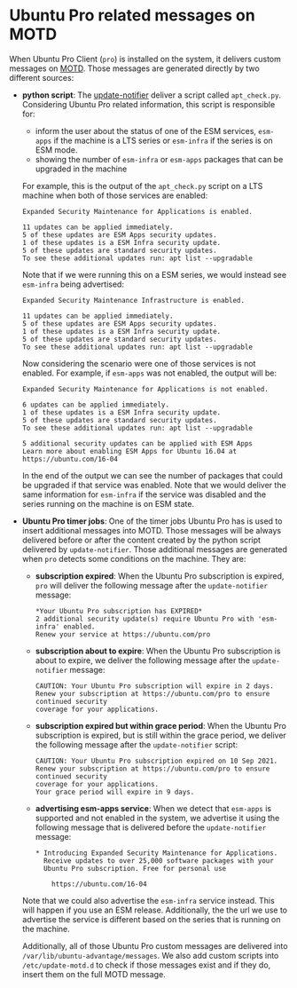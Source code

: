 # Ubuntu Pro related messages on MOTD

When Ubuntu Pro Client (`pro`) is installed on the system, it delivers custom messages on [MOTD](https://wiki.debian.org/motd).
Those messages are generated directly by two different sources:

* **python script**: The [update-notifier](https://wiki.ubuntu.com/UpdateNotifier) deliver a script
  called `apt_check.py`. Considering Ubuntu Pro related information, this script is responsible for:
  
  * inform the user about the status of one of the ESM services, `esm-apps` if the machine is a
    LTS series or `esm-infra` if the series is on ESM mode.
  * showing the number of `esm-infra` or `esm-apps` packages that can be upgraded in the machine

  For example, this is the output of the `apt_check.py` script on a LTS machine when both of
  those services are enabled:

  ```
  Expanded Security Maintenance for Applications is enabled.

  11 updates can be applied immediately.
  5 of these updates are ESM Apps security updates.
  1 of these updates is a ESM Infra security update.
  5 of these updates are standard security updates.
  To see these additional updates run: apt list --upgradable
  ```

  Note that if we were running this on a ESM series, we would instead see `esm-infra` being
  advertised:

  ```
  Expanded Security Maintenance Infrastructure is enabled.

  11 updates can be applied immediately.
  5 of these updates are ESM Apps security updates.
  1 of these updates is a ESM Infra security update.
  5 of these updates are standard security updates.
  To see these additional updates run: apt list --upgradable
  ```

  Now considering the scenario were one of those services is not enabled. For example, if
  `esm-apps` was not enabled, the output will be:

  ```
  Expanded Security Maintenance for Applications is not enabled.
  
  6 updates can be applied immediately.
  1 of these updates is a ESM Infra security update.
  5 of these updates are standard security updates.
  To see these additional updates run: apt list --upgradable
  
  5 additional security updates can be applied with ESM Apps
  Learn more about enabling ESM Apps for Ubuntu 16.04 at
  https://ubuntu.com/16-04
  ```

  In the end of the output we can see the number of packages that could
  be upgraded if that service was enabled. Note that we would deliver the same information
  for `esm-infra` if the service was disabled and the series running on the machine is on ESM
  state.

* **Ubuntu Pro timer jobs**: One of the timer jobs Ubuntu Pro has is used to insert additional messages into MOTD.
  Those messages will be always delivered before or after the content created by the python
  script delivered by `update-notifier`. Those additional messages are generated when `pro` detects
  some conditions on the machine. They are:

  * **subscription expired**: When the Ubuntu Pro subscription is expired, `pro` will deliver the following
    message after the `update-notifier` message:

    ```
    *Your Ubuntu Pro subscription has EXPIRED*
    2 additional security update(s) require Ubuntu Pro with 'esm-infra' enabled.
    Renew your service at https://ubuntu.com/pro
    ```

  * **subscription about to expire**: When the Ubuntu Pro subscription is about to expire, we deliver the
    following message after the `update-notifier` message:

    ```
    CAUTION: Your Ubuntu Pro subscription will expire in 2 days.
    Renew your subscription at https://ubuntu.com/pro to ensure continued security
    coverage for your applications.
    ```

  * **subscription expired but within grace period**: When the Ubuntu Pro subscription is expired, but is
    still within the grace period, we deliver the following message after the `update-notifier`
    script:

    ```
    CAUTION: Your Ubuntu Pro subscription expired on 10 Sep 2021.
    Renew your subscription at https://ubuntu.com/pro to ensure continued security
    coverage for your applications.
    Your grace period will expire in 9 days.
    ```

  * **advertising esm-apps service**: When we detect that `esm-apps` is supported and not enabled
    in the system, we advertise it using the following message that is delivered before the
    `update-notifier` message:

    ```
    * Introducing Expanded Security Maintenance for Applications.
      Receive updates to over 25,000 software packages with your
      Ubuntu Pro subscription. Free for personal use

        https://ubuntu.com/16-04 
    ```

  Note that we could also advertise the `esm-infra` service instead. This will happen
  if you use an ESM release. Additionally, the the url we use to advertise the service is different
  based on the series that is running on the machine.

  Additionally, all of those Ubuntu Pro custom messages are delivered into
  `/var/lib/ubuntu-advantage/messages`. We also add custom scripts into `/etc/update-motd.d` to
  check if those messages exist and if they do, insert them on the full MOTD message.
